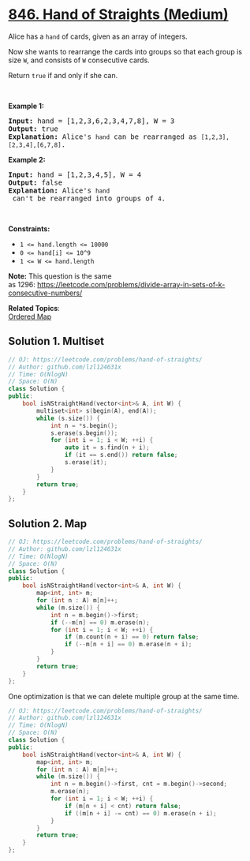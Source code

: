 # [846. Hand of Straights (Medium)](https://leetcode.com/problems/hand-of-straights/)

<p>Alice has a <code>hand</code> of cards, given as an array of integers.</p>

<p>Now she wants to rearrange the cards into groups so that each group is size <code>W</code>, and consists of <code>W</code> consecutive cards.</p>

<p>Return <code>true</code> if and only if she can.</p>

<p>&nbsp;</p>

<ol>
</ol>

<p><strong>Example 1:</strong></p>

<pre><strong>Input: </strong>hand = [1,2,3,6,2,3,4,7,8], W = 3
<strong>Output: </strong>true
<strong>Explanation:</strong> Alice's <code>hand</code> can be rearranged as <code>[1,2,3],[2,3,4],[6,7,8]</code>.</pre>

<p><strong>Example 2:</strong></p>

<pre><strong>Input: </strong>hand = [1,2,3,4,5], W = 4
<strong>Output: </strong>false
<strong>Explanation:</strong> Alice's <code>hand</code> can't be rearranged into groups of <code>4</code>.
</pre>

<p>&nbsp;</p>
<p><strong>Constraints:</strong></p>

<ul>
	<li><code>1 &lt;= hand.length &lt;= 10000</code></li>
	<li><code>0 &lt;= hand[i]&nbsp;&lt;= 10^9</code></li>
	<li><code>1 &lt;= W &lt;= hand.length</code></li>
</ul>
<strong>Note:</strong> This question is the same as&nbsp;1296:&nbsp;<a href="https://leetcode.com/problems/divide-array-in-sets-of-k-consecutive-numbers/">https://leetcode.com/problems/divide-array-in-sets-of-k-consecutive-numbers/</a>

**Related Topics**:  
[Ordered Map](https://leetcode.com/tag/ordered-map/)

## Solution 1. Multiset

```cpp
// OJ: https://leetcode.com/problems/hand-of-straights/
// Author: github.com/lzl124631x
// Time: O(NlogN)
// Space: O(N)
class Solution {
public:
    bool isNStraightHand(vector<int>& A, int W) {
        multiset<int> s(begin(A), end(A));
        while (s.size()) {
            int n = *s.begin();
            s.erase(s.begin());
            for (int i = 1; i < W; ++i) {
                auto it = s.find(n + i);
                if (it == s.end()) return false;
                s.erase(it);
            }
        }
        return true;
    }
};
```

## Solution 2. Map

```cpp
// OJ: https://leetcode.com/problems/hand-of-straights/
// Author: github.com/lzl124631x
// Time: O(NlogN)
// Space: O(N)
class Solution {
public:
    bool isNStraightHand(vector<int>& A, int W) {
        map<int, int> m;
        for (int n : A) m[n]++;
        while (m.size()) {
            int n = m.begin()->first;
            if (--m[n] == 0) m.erase(n);
            for (int i = 1; i < W; ++i) {
                if (m.count(n + i) == 0) return false;
                if (--m[n + i] == 0) m.erase(n + i);
            }
        }
        return true;
    }
};
```

One optimization is that we can delete multiple group at the same time.

```cpp
// OJ: https://leetcode.com/problems/hand-of-straights/
// Author: github.com/lzl124631x
// Time: O(NlogN)
// Space: O(N)
class Solution {
public:
    bool isNStraightHand(vector<int>& A, int W) {
        map<int, int> m;
        for (int n : A) m[n]++;
        while (m.size()) {
            int n = m.begin()->first, cnt = m.begin()->second;
            m.erase(n);
            for (int i = 1; i < W; ++i) {
                if (m[n + i] < cnt) return false;
                if ((m[n + i] -= cnt) == 0) m.erase(n + i);
            }
        }
        return true;
    }
};
```